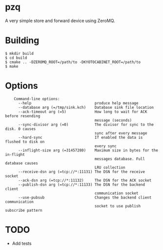 pzq
===

A very simple store and forward device using ZeroMQ.

Building
========

    $ mkdir build
    $ cd build
    $ cmake .. -DZEROMQ_ROOT=/path/to -DKYOTOCABINET_ROOT=/path/to
    $ make

Options
=======

        Command-line options:
          --help                             produce help message
          --database arg (=/tmp/sink.kch)    Database sink file location
          --ack-timeout arg (=5)             How long to wait for ACK before resending 
                                             message (seconds)
          --sync-divisor arg (=0)            The divisor for sync to the disk. 0 causes
                                             sync after every message
          --hard-sync                        If enabled the data is flushed to disk on 
                                             every sync
          --inflight-size arg (=31457280)    Maximum size in bytes for the in-flight 
                                             messages database. Full database causes 
                                             LRU collection
          --receive-dsn arg (=tcp://*:11131) The DSN for the receive socket
          --ack-dsn arg (=tcp://*:11132)     The DSN for the ACK socket
          --publish-dsn arg (=tcp://*:11133) The DSN for the backend client 
                                             communication socket
          --use-pubsub                       Changes the backend client communication 
                                             socket to use publish subscribe pattern

TODO
====

- Add tests